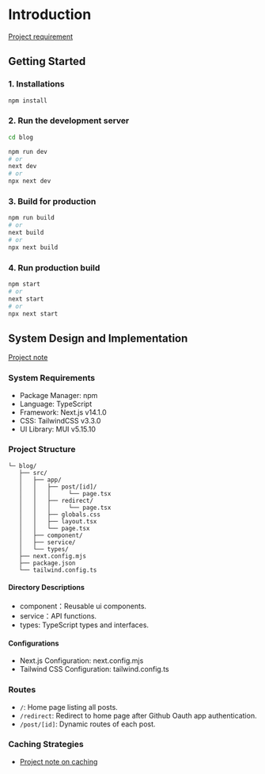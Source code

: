 # Introduction
[Project requirement](https://drive.google.com/file/d/1x5l_hC5c26MauhTpACwGaa2nBUDo5uad/view)

## Getting Started
### 1. Installations
```bash
npm install
```
### 2. Run the development server
```bash
cd blog

npm run dev
# or
next dev
# or
npx next dev
```
### 3. Build for production
```bash
npm run build 
# or
next build
# or
npx next build
```
### 4. Run production build
```bash
npm start
# or
next start
# or
npx next start
```

## System Design and Implementation 
[Project note](https://hackmd.io/@archielai/B1U7-pl2p)

### System Requirements
* Package Manager: npm
* Language: TypeScript
* Framework: Next.js v14.1.0
* CSS: TailwindCSS v3.3.0
* UI Library: MUI v5.15.10

### Project Structure
```
└─ blog/
   ├── src/
   │   ├── app/
   │   │   ├── post/[id]/
   │   │   │     └── page.tsx
   │   │   ├── redirect/
   │   │   │     └── page.tsx
   │   │   ├── globals.css
   │   │   ├── layout.tsx
   │   │   └── page.tsx
   │   ├── component/  
   │   ├── service/  
   │   └── types/
   ├── next.config.mjs
   ├── package.json
   └── tailwind.config.ts
```
#### Directory Descriptions
* component：Reusable ui components.
* service：API functions.
* types: TypeScript types and interfaces.
#### Configurations
* Next.js Configuration: next.config.mjs
* Tailwind CSS Configuration: tailwind.config.ts

### Routes
* `/`: Home page listing all posts.
* `/redirect`: Redirect to home page after Github Oauth app authentication.
* `/post/[id]`: Dynamic routes of each post.

### Caching Strategies
* [Project note on caching](https://hackmd.io/FvY8WJ3MQlm_ow0QWvvX2Q?view#3%E8%B3%87%E6%96%99%E5%8F%96%E5%BE%97%E5%8F%8A%E5%BF%AB%E5%8F%96)